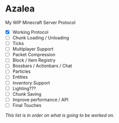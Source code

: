 # Azalea
My WIP Minecraft Server Protocol

- [x] Working Protocol
- [ ] Chunk Loading / Unloading
- [ ] Ticks
- [ ] Multiplayer Support
- [ ] Packet Compression
- [ ] Block / Item Registry
- [ ] Bossbars / Actionbars / Chat
- [ ] Particles
- [ ] Entities
- [ ] Inventory Support
- [ ] Lighting???
- [ ] Chunk Saving
- [ ] Improve performance / API
- [ ] Final Touches

*This list is in order on what is going to be worked on.*
